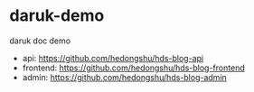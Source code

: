 # daruk-demo
daruk doc demo


- api: https://github.com/hedongshu/hds-blog-api
- frontend: https://github.com/hedongshu/hds-blog-frontend
- admin: https://github.com/hedongshu/hds-blog-admin
